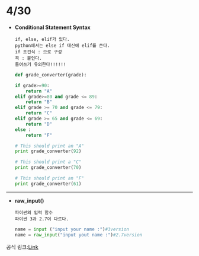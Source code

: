 4/30
==========
*	**Conditional Statement Syntax**

		if, else, elif가 있다.
		python에서는 else if 대신에 elif를 쓴다.
		if 조건식 : 으로 구성
		꼭 : 붙인다.
		들여쓰기 유의한다!!!!!!


	```python
	def grade_converter(grade):

	if grade>=90:
		return "A"
	elif grade>=80 and grade <= 89:
		return "B"
	elif grade >= 70 and grade <= 79:
		return "C"
	elif grade >= 65 and grade <= 69:
		return "D"
	else :
		return "F"

	# This should print an "A"      
	print grade_converter(92)

	# This should print a "C"
	print grade_converter(70)

	# This should print an "F"
	print grade_converter(61)
	```
***

*	**raw_input()**

		파이썬의 입력 함수 
		파이썬 3과 2.7이 다르다.

	```python
	name = input ("input your name :")#3version
	name = raw_input("input yout name :")#2.7version
	```

공식 링크:[Link](https://www.python.org/dev/peps/pep-3111/)
